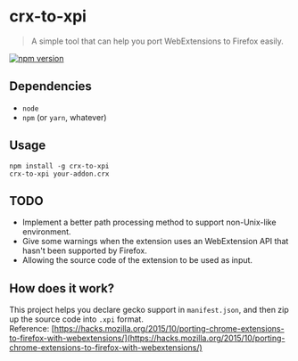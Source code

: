 # crx-to-xpi
> A simple tool that can help you port WebExtensions to Firefox easily.  

[![npm version](https://badge.fury.io/js/crx-to-xpi.svg)](https://www.npmjs.com/package/crx-to-xpi)

## Dependencies
* `node`
* `npm` (or `yarn`, whatever)

## Usage
```shell
npm install -g crx-to-xpi
crx-to-xpi your-addon.crx
```

## TODO
* Implement a better path processing method to support non-Unix-like environment.
* Give some warnings when the extension uses an WebExtension API that hasn't been supported by Firefox.
* Allowing the source code of the extension to be used as input.

## How does it work?
This project helps you declare gecko support in `manifest.json`, and then zip up the source code into `.xpi` format.  
Reference: [https://hacks.mozilla.org/2015/10/porting-chrome-extensions-to-firefox-with-webextensions/](https://hacks.mozilla.org/2015/10/porting-chrome-extensions-to-firefox-with-webextensions/)

